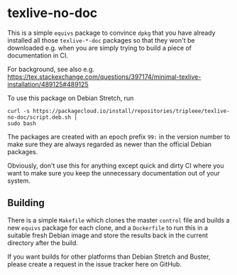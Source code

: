texlive-no-doc
==========

This is a simple `equivs` package to convince `dpkg` that you have already
installed all those `texlive-*-doc` packages so that they won't be downloaded
e.g. when you are simply trying to build a piece of documentation in CI.

For background, see also e.g.
https://tex.stackexchange.com/questions/397174/minimal-texlive-installation/489125#489125

To use this package on Debian Stretch, run

    curl -s https://packagecloud.io/install/repositories/tripleee/texlive-no-doc/script.deb.sh |
    sudo bash

The packages are created with an epoch prefix `99:` in the version number
to make sure they are always regarded as newer than the official Debian packages.

Obviously, don't use this for anything except quick and dirty CI where you want to
make sure you keep the unnecessary documentation out of your system.

Building
------

There is a simple `Makefile` which clones the master `control` file and
builds a new `equivs` package for each clone,
and a `Dockerfile` to run this in a suitable fresh Debian image
and store the results back in the current directory after the build.

If you want builds for other platforms than Debian Stretch and Buster,
please create a request in the issue tracker here on GitHub.
